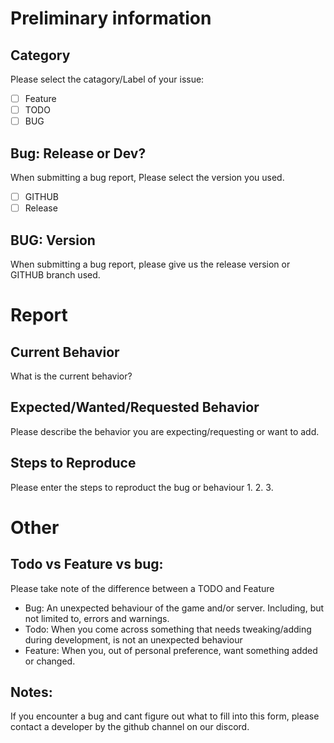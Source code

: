 # Preliminary information

## Category
Please select the catagory/Label of your issue:
- [ ] Feature
- [ ] TODO
- [ ] BUG

## Bug: Release or Dev?
When submitting a bug report, Please select the version you used.
- [ ] GITHUB
- [ ] Release

## BUG: Version
When submitting a bug report, please give us the release version or GITHUB branch used.


# Report

## Current Behavior

What is the current behavior?

## Expected/Wanted/Requested Behavior

Please describe the behavior you are expecting/requesting or want to add.


## Steps to Reproduce
Please enter the steps to reproduct the bug or behaviour
1.
2.
3.

# Other
## Todo vs Feature vs bug:
Please take note of the difference between a TODO and Feature
* Bug: An unexpected behaviour of the game and/or server. Including, but not limited to, errors and warnings.
* Todo: When you come across something that needs tweaking/adding during development, is not an unexpected behaviour
* Feature: When you, out of personal preference, want something added or changed.

## Notes:
If you encounter a bug and cant figure out what to fill into this form, please contact a developer by the github channel on our discord.